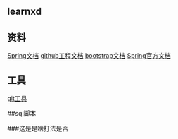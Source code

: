 ## learnxd

## 资料
[Spring文档](https://spring.io/guides/gs/serving-web-content/)
[github工程文档](https://github.com/aihuidezo/learnxd)
[bootstrap文档](https://v3.bootcss.com/getting-started/)
[Spring官方文档](https://docs.spring.io/spring-boot/docs/2.0.0.RC1/reference/html/boot-features-sql.html#boot-features-embedded-database-support)
## 工具
[git工具](https://git-scm.com)

##sql脚本



###这是是啥打法是否
